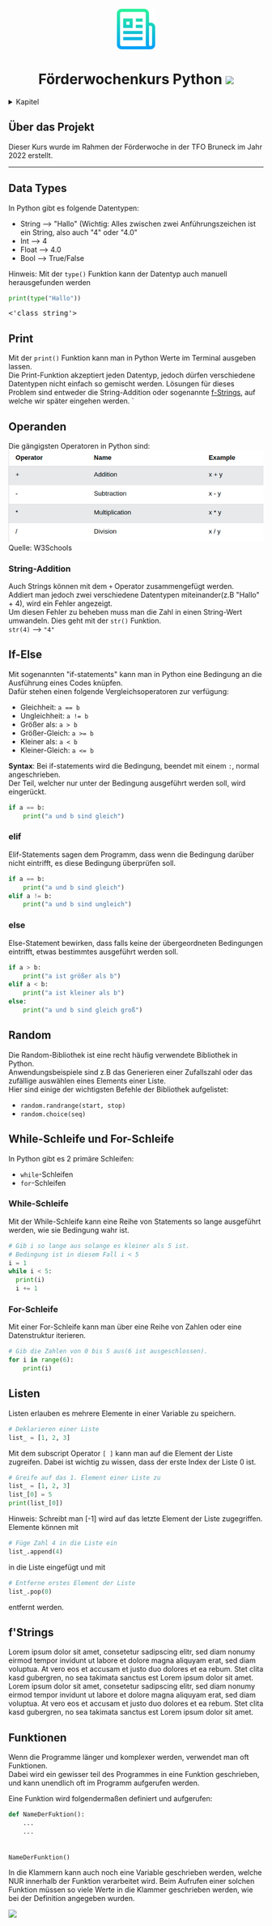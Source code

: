 <div id="top"></div>
<!--
*** Thanks for checking out the Best-README-Template. If you have a suggestion
*** that would make this better, please fork the repo and create a pull request
*** or simply open an issue with the tag "enhancement".
*** Don't forget to give the project a star!
*** Thanks again! Now go create something AMAZING! :D
-->



<!-- PROJECT SHIELDS -->
<!--
*** I'm using markdown "reference style" links for readability.
*** Reference links are enclosed in brackets [ ] instead of parentheses ( ).
*** See the bottom of this document for the declaration of the reference variables
*** for contributors-url, forks-url, etc. This is an optional, concise syntax you may use.
*** https://www.markdownguide.org/basic-syntax/#reference-style-links
-->

<!-- PROJECT LOGO -->
<br />
<div align="center">
    <img src="images/logo.png" alt="Logo" width="80" height="80">
</div>

<h1 align="center">Förderwochenkurs Python <img src = "https://media2.giphy.com/media/QssGEmpkyEOhBCb7e1/giphy.gif?cid=ecf05e47a0n3gi1bfqntqmob8g9aid1oyj2wr3ds3mg700bl&rid=giphy.gif" width = 32px></h1>

  
<!-- TABLE OF CONTENTS -->
<details>
  <summary>Kapitel</summary>
  <a href="#about-the-project">Über das Projekt</a>
  <ol>     
    <li><a href="#dt">Data Types</a></li>
    <li><a href="#print">Print</a></li>
    <li><a href="#operanden">Operanden</a></li>
    <li><a href="#if-else">If-Else</a></li>
    <li><a href="#random">Random</a></li>
    <li><a href="#while-for">While For</a></li>
    <li><a href="#ds">Listen</a></li>
    <li><a href="#fstrings">f'Strings</a></li>
    <li><a href="#funktionen">Funktionen</a></li>
  </ol>
  <li><a href="#projects">Mini Projects</a></li>
</details>
    
    
<!-- ABOUT THE PROJECT -->

<h2 id="about-the-project">Über das Projekt</h2>
Dieser Kurs wurde im Rahmen der Förderwoche in der TFO Bruneck im Jahr 2022 erstellt. <hr>
<!-- Data Type -->

<h2 id="dt">Data Types</h2>

In Python gibt es folgende Datentypen:

* String --> "Hallo" (Wichtig: Alles zwischen zwei Anführungszeichen ist ein String, also auch "4" oder "4.0"
* Int --> 4
* Float --> 4.0
* Bool --> True/False

Hinweis: Mit der `type()` Funktion kann der Datentyp auch manuell herausgefunden werden<br>

```python
print(type("Hallo"))

```

<pre><'class string'></pre>

<!-- Print -->
<h2 id="print">Print</h2>
Mit der <code>print()</code> Funktion kann man in Python Werte im Terminal ausgeben lassen. <br>
Die Print-Funktion akzeptiert jeden Datentyp, jedoch dürfen verschiedene Datentypen nicht einfach so gemischt werden. Lösungen für dieses Problem sind entweder die String-Addition oder sogenannte <a href="#fstrings">f-Strings</a>, auf welche wir später eingehen werden.
`
<!-- Operanden -->
<h2 id="operanden">Operanden</h2>
Die gängigsten Operatoren in Python sind:
<img src="images/Operatoren.png" alt="Logo">
<figcaption class="caption">Quelle: W3Schools</figcaption>
<h3>String-Addition</h3>
Auch Strings können mit dem <code>+</code> Operator zusammengefügt werden.<br>
Addiert man jedoch zwei verschiedene Datentypen miteinander(z.B "Hallo" + 4), wird ein Fehler angezeigt.<br>
Um diesen Fehler zu beheben muss man die Zahl in einen String-Wert umwandeln. Dies geht mit der <code>str()</code> Funktion.<br>
<code>str(4)</code> --> <code>"4"</code>

<!-- If-else -->
<h2 id="if-else">If-Else</h2>
<p>Mit sogenannten "if-statements" kann man in Python eine Bedingung an die Ausführung eines Codes knüpfen.<br>
Dafür stehen einen folgende Vergleichsoperatoren zur verfügung: </p>

* Gleichheit: <code>a == b</code>
* Ungleichheit: <code>a != b</code>
* Größer als: <code>a > b</code>
* Größer-Gleich: <code>a >= b</code>
* Kleiner als: <code>a < b</code>
* Kleiner-Gleich: <code>a <= b</code>

**Syntax**: Bei if-statements wird die Bedingung, beendet mit einem <code>:</code>, normal angeschrieben.<br>
Der Teil, welcher nur unter der Bedingung ausgeführt werden soll, wird eingerückt.


```python
if a == b:
    print("a und b sind gleich")
```
<h3>elif</h3>

Elif-Statements sagen dem Programm, dass wenn die Bedingung darüber nicht eintrifft, es diese Bedingung überprüfen soll.

```python
if a == b:
    print("a und b sind gleich")
elif a != b:
    print("a und b sind ungleich")
```

<h3>else</h3>

Else-Statement bewirken, dass falls keine der übergeordneten Bedingungen eintrifft, etwas bestimmtes ausgeführt werden soll. 

```python
if a > b:
    print("a ist größer als b")
elif a < b:
    print("a ist kleiner als b")
else:
    print("a und b sind gleich groß")
```
<!-- Random -->
<h2 id="random">Random</h2>
Die Random-Bibliothek ist eine recht häufig verwendete Bibliothek in Python. <br>
Anwendungsbeispiele sind z.B das Generieren einer Zufallszahl oder das zufällige auswählen eines Elements einer Liste. <br>
Hier sind einige der wichtigsten Befehle der Bibliothek aufgelistet:

* <code>random.randrange(start, stop)</code>
* <code>random.choice(seq)</code>

<!-- While For -->
<h2 id="while-for">While-Schleife und For-Schleife</h2>
In Python gibt es 2 primäre Schleifen:

* <code>while</code>-Schleifen
* <code>for</code>-Schleifen

<h3>While-Schleife</h3>
Mit der While-Schleife kann eine Reihe von Statements so lange ausgeführt werden, wie sie Bedingung wahr ist.

```python
# Gib i so lange aus solange es kleiner als 5 ist.
# Bedingung ist in diesem Fall i < 5
i = 1
while i < 5:
  print(i)
  i += 1
```

<h3>For-Schleife</h3>
Mit einer For-Schleife kann man über eine Reihe von Zahlen oder eine Datenstruktur iterieren.

```python
# Gib die Zahlen von 0 bis 5 aus(6 ist ausgeschlossen).
for i in range(6):
    print(i)
```

<!-- Listen -->

<h2 id="lists">Listen</h2>
Listen erlauben es mehrere Elemente in einer Variable zu speichern.

```python
# Deklarieren einer Liste
list_ = [1, 2, 3]
```
Mit dem subscript Operator <code>[ ]</code> kann man auf die Element der Liste zugreifen. Dabei ist wichtig zu wissen, dass der erste Index der Liste 0 ist.

```python
# Greife auf das 1. Element einer Liste zu
list_ = [1, 2, 3]
list_[0] = 5
print(list_[0])
```
Hinweis: Schreibt man [-1] wird auf das letzte Element der Liste zugegriffen.
Elemente können mit 

```python
# Füge Zahl 4 in die Liste ein
list_.append(4)
```
in die Liste eingefügt und mit

```python
# Entferne erstes Element der Liste 
list_.pop(0)
```
entfernt werden.

<h2 id="fstrings">f'Strings</h2>
Lorem ipsum dolor sit amet, consetetur sadipscing elitr, sed diam nonumy eirmod tempor invidunt ut labore et dolore magna aliquyam erat, sed diam voluptua. At vero eos et accusam et justo duo dolores et ea rebum. Stet clita kasd gubergren, no sea takimata sanctus est Lorem ipsum dolor sit amet. Lorem ipsum dolor sit amet, consetetur sadipscing elitr, sed diam nonumy eirmod tempor invidunt ut labore et dolore magna aliquyam erat, sed diam voluptua. At vero eos et accusam et justo duo dolores et ea rebum. Stet clita kasd gubergren, no sea takimata sanctus est Lorem ipsum dolor sit amet.

<h2 id="funktionen">Funktionen</h2>
Wenn die Programme länger und komplexer werden, verwendet man oft Funktionen. <br>
Dabei wird ein gewisser teil des Programmes in eine Funktion geschrieben, und kann unendlich oft im Programm aufgerufen werden.<br>

Eine Funktion wird folgendermaßen definiert und aufgerufen:
```python
def NameDerFuktion():
    ...
    ...


NameDerFunktion()
```
In die Klammern kann auch noch eine Variable geschrieben werden, welche NUR innerhalb der Funktion verarbeitet wird. Beim Aufrufen einer solchen Funktion müssen so viele Werte in die Klammer geschrieben werden, wie bei der Definition angegeben wurden.




<img width= "240" src= "https://pa1.narvii.com/6580/8098c6e9207376889eeb0532d9f5a0723c4d73f5_hq.gif"/>

